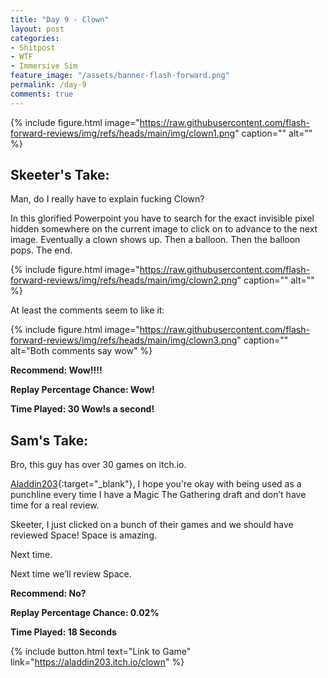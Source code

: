 ```yaml
---
title: "Day 9 - Clown"
layout: post
categories:
- Shitpost
- WTF
- Immersive Sim
feature_image: "/assets/banner-flash-forward.png"
permalink: /day-9
comments: true
---
```


{% include figure.html image="https://raw.githubusercontent.com/flash-forward-reviews/img/refs/heads/main/img/clown1.png" caption="" alt="" %}

## Skeeter's Take:

Man, do I really have to explain fucking Clown? 

In this glorified Powerpoint you have to search for the exact invisible pixel hidden somewhere on the current image to click on to advance to the next image. Eventually a clown shows up. Then a balloon. Then the balloon pops. The end.

{% include figure.html image="https://raw.githubusercontent.com/flash-forward-reviews/img/refs/heads/main/img/clown2.png" caption="" alt="" %}

At least the comments seem to like it: 

{% include figure.html image="https://raw.githubusercontent.com/flash-forward-reviews/img/refs/heads/main/img/clown3.png" caption="" alt="Both comments say wow" %}

**Recommend: Wow!!!!**

**Replay Percentage Chance: Wow!**

**Time Played: 30 Wow!s a second!**

## Sam's Take:

Bro, this guy has over 30 games on itch.io. 

[Aladdin203](https://aladdin203.itch.io/){:target="_blank"}, I hope you're okay with being used as a punchline every time I have a Magic The Gathering draft and don’t have time for a real review.

Skeeter, I just clicked on a bunch of their games and we should have reviewed Space! Space is amazing.

Next time.

Next time we’ll review Space.

**Recommend: No?**

**Replay Percentage Chance: 0.02%**

**Time Played: 18 Seconds**

{% include button.html text="Link to Game" link="https://aladdin203.itch.io/clown" %}